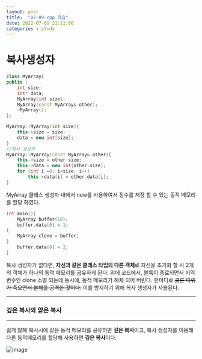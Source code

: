 ```yaml
---
layout: post
title:  "07-09 cpp 학습"
date: 2022-07-09 21:11:00
categories : study
---
```


# 복사생성자

```c++
class MyArray{
public :
	int size;
	int* data;
	MyArray(int size);
	MyArray(const MyArray& other);
	~MyArray();
};

MyArray::MyArray(int size){
	this->size = size;
	data = new int[size];
}
//복사 생성자
MyArray::MyArray(const MyArray& other){
	this->size = other.size;
	this->data = new int[other.size];
	for (int i =0; i<size; i++)
		this->data[i] = other.data[i];
}
```

MyArray 클래스 생성자 내에서 new를 사용하여서 정수를 저장 할 수 있는 동적 메모리를 할당 하였다.

```c++
int main(){
	MyArray buffer(10);
	buffer.data[0] = 1;
{
	MyArray clone = buffer;
}
	buffer.data[0] = 2;
}
```

복사 생성자가 없다면, **자신과 같은 클래스 타입의 다른 객체**로 자신을 초기화 할 시 2개의 객체가 하나의 동적 메모리를 공유하게 된다. 위에 코드에서, 블록이 종료되면서 지역 변수인 clone 소멸 되는데 동시에, 동적 메모리가 해체 되어 버린다. 한마디로 ~~클론 따위가 죽으면서 본체를 공격한 것이다.~~ 이를 방지하기 위해 복사 생성자가 사용된다.

-----------

### 깊은 복사와 얕은 복사

-----------------

쉽게 말해 복사시에 같은 동적 메모리를 공유하면 **깊은 복사**이고, 복사 생성자를 이용해 다른 동적메모리를 할당해 사용하면 **깊은 복사**이다.

![image](https://img1.daumcdn.net/thumb/R1280x0/?scode=mtistory2&fname=https%3A%2F%2Fblog.kakaocdn.net%2Fdn%2FBHMmS%2Fbtq7SLCFzf3%2FwDY82NjsXrkUf0vOfocj2k%2Fimg.png)


